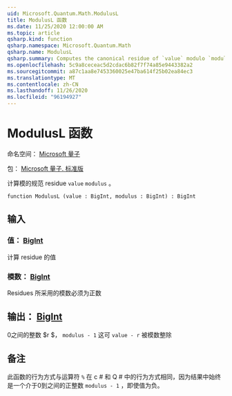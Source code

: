 ```yaml
---
uid: Microsoft.Quantum.Math.ModulusL
title: ModulusL 函数
ms.date: 11/25/2020 12:00:00 AM
ms.topic: article
qsharp.kind: function
qsharp.namespace: Microsoft.Quantum.Math
qsharp.name: ModulusL
qsharp.summary: Computes the canonical residue of `value` modulo `modulus`.
ms.openlocfilehash: 5c9a8ceceac5d2cdac6b82f7f74a85e9443382a2
ms.sourcegitcommit: a87c1aa8e7453360025e47ba614f25b02ea84ec3
ms.translationtype: MT
ms.contentlocale: zh-CN
ms.lasthandoff: 11/26/2020
ms.locfileid: "96194927"
---
```

# <a name="modulusl-function"></a>ModulusL 函数

命名空间： [Microsoft 量子](xref:Microsoft.Quantum.Math)

包： [Microsoft 量子. 标准版](https://nuget.org/packages/Microsoft.Quantum.Standard)


计算模的规范 residue `value` `modulus` 。

```qsharp
function ModulusL (value : BigInt, modulus : BigInt) : BigInt
```


## <a name="input"></a>输入

### <a name="value--bigint"></a>值： [BigInt](xref:microsoft.quantum.lang-ref.bigint)

计算 residue 的值


### <a name="modulus--bigint"></a>模数： [BigInt](xref:microsoft.quantum.lang-ref.bigint)

Residues 所采用的模数必须为正数



## <a name="output--bigint"></a>输出： [BigInt](xref:microsoft.quantum.lang-ref.bigint)

0之间的整数 $r $， `modulus - 1` 这可 `value - r` 被模数整除

## <a name="remarks"></a>备注

此函数的行为方式与运算符 `%` 在 c # 和 Q # 中的行为方式相同，因为结果中始终是一个介于0到之间的正整数 `modulus - 1` ，即使值为负。